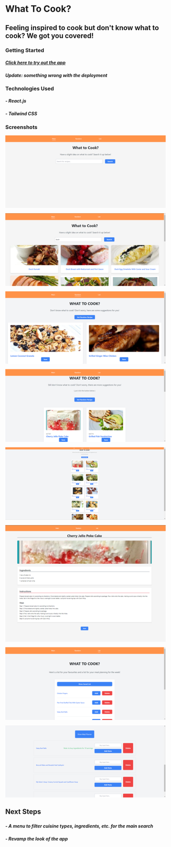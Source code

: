# What To Cook?
## Feeling inspired to cook but don't know what to cook? We got you covered!
#####
#####

### Getting Started
##### [Click here to try out the app](limcw20-what-to-cook.netlify.app)
##### Update: something wrong with the deployment
#####

### Technologies Used
##### - React.js
##### - Tailwind CSS
#####

### Screenshots
![alt text](https://github.com/limcw20/what-to-cook/blob/main/screenshots/Main-Page.png?raw=true)

![alt text](https://github.com/limcw20/what-to-cook/blob/main/screenshots/Main-Page-Search.png?raw=true)

![alt text](https://github.com/limcw20/what-to-cook/blob/main/screenshots/Random-Page.png?raw=true)

![alt text](https://github.com/limcw20/what-to-cook/blob/main/screenshots/Random-Click.png?raw=true)

![alt text](https://github.com/limcw20/what-to-cook/blob/main/screenshots/Random-Click-Zoomed-Out.png?raw=true)

![alt text](https://github.com/limcw20/what-to-cook/blob/main/screenshots/Recipe-Details.png?raw=true)

![alt text](https://github.com/limcw20/what-to-cook/blob/main/screenshots/Saved-List.png?raw=true)

![alt text](https://github.com/limcw20/what-to-cook/blob/main/screenshots/Meal-Planner.png?raw=true)

#####

## Next Steps
#####
##### - A menu to filter cuisine types, ingredients, etc. for the main search
##### - Revamp the look of the app
